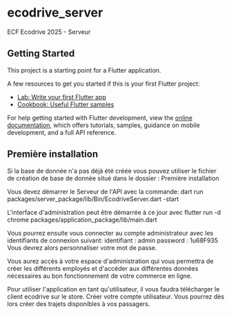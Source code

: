 # ecodrive_server

ECF Ecodrive 2025 - Serveur

## Getting Started 

This project is a starting point for a Flutter application.

A few resources to get you started if this is your first Flutter project:

- [Lab: Write your first Flutter app](https://docs.flutter.dev/get-started/codelab)
- [Cookbook: Useful Flutter samples](https://docs.flutter.dev/cookbook)

For help getting started with Flutter development, view the
[online documentation](https://docs.flutter.dev/), which offers tutorials,
samples, guidance on mobile development, and a full API reference.



## Première installation
Si la base de donnée n'a pas déjà été créée vous pouvez utiliser le fichier de création de base de donnée situé dans le
dossier : Première installation

Vous devez démarrer le Serveur de l'API avec la commande:
dart run packages/server_package/lib/Bin/EcodriveServer.dart -start

L'interface d'administration peut être démarrée à ce jour avec 
flutter run -d chrome packages/application_package/lib/main.dart

Vous pourrez ensuite vous connecter au compte administrateur avec les identifiants de connexion suivant:
identifiant : admin 
password :    1u68F935
Vous devrez alors personnaliser votre mot de passe.

Vous aurez accès à votre espace d'administration qui vous permettra de créer les différents employés 
et d'accéder aux différentes données nécessaires au bon fonctionnement de votre commerce en ligne.

Pour utiliser l'application en tant qu'utilisateur, il vous faudra télécharger le client ecodrive sur le store.
Créer votre compte utilisateur.
Vous pourrez dès lors créer des trajets disponibles à vos passagers.   


 
